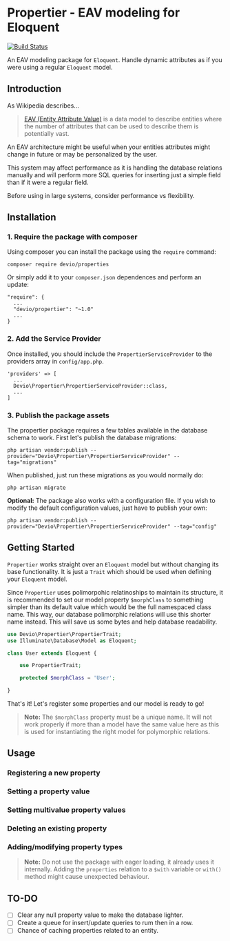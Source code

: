 Propertier - EAV modeling for Eloquent
======================================
[![Build Status](https://travis-ci.org/IsraelOrtuno/Propertier.svg?branch=master)](https://travis-ci.org/IsraelOrtuno/Propertier)

An EAV modeling package for `Eloquent`. Handle dynamic attributes as if you were using a regular `Eloquent` model.

## Introduction

As Wikipedia describes...

> [EAV (Entity Attribute Value)][1] is a data model to describe entities where the number of attributes that can be used to describe them is potentially vast.

An EAV architecture might be useful when your entities attributes might change in future or may be personalized by the user.

This system may affect performance as it is handling the database relations manually and will perform more SQL queries for inserting just a simple field than if it were a regular field.

Before using in large systems, consider performance vs flexibility.

## Installation

### 1. Require the package with composer

Using composer you can install the package using the `require` command:

```
composer require devio/properties
```

Or simply add it to your `composer.json` dependences and perform an update:

```
"require": {
  ...
  "devio/propertier": "~1.0"
  ...
}
```

### 2. Add the Service Provider

Once installed, you should include the `PropertierServiceProvider` to the providers array in `config/app.php`.

```
'providers' => [
  ...
  Devio\Propertier\PropertierServiceProvider::class,
  ...
]
```

### 3. Publish the package assets

The propertier package requires a few tables available in the database schema to work. First let's publish the database migrations:

```
php artisan vendor:publish --provider="Devio\Propertier\PropertierServiceProvider" --tag="migrations"
```

When published, just run these migrations as you would normally do:

```
php artisan migrate
```

**Optional:** The package also works with a configuration file. If you wish to modify the default configuration values, just have to publish your own:

```
php artisan vendor:publish --provider="Devio\Propertier\PropertierServiceProvider" --tag="config"
```

## Getting Started

`Propertier` works straight over an `Eloquent` model but without changing its base functionality. It is just a `Trait` which should be used when defining your `Eloquent` model.

Since `Propertier` uses polimorpohic relatinoships to maintain its structure, it is recommended to set our model property `$morphClass` to something simpler than its default value which would be the full namespaced class name. This way, our database polimorphic relations will use this shorter name instead. This will save us some bytes and help database readability.

```php
use Devio\Propertier\PropertierTrait;
use Illuminate\Database\Model as Eloquent;

class User extends Eloquent {

    use PropertierTrait;

    protected $morphClass = 'User';

}
```

That's it! Let's register some properties and our model is ready to go! 

> **Note:** The `$morphClass` property must be a unique name. It will not work properly if more than a model have the same value here as this is used for instantiating the right model for polymorphic relations.

## Usage

### Registering a new property

### Setting a property value

### Setting multivalue property values

### Deleting an existing property

### Adding/modifying property types

> **Note:** Do not use the package with eager loading, it already uses it internally. Adding the `properties` relation to a `$with` variable or `with()` method might cause unexpected behaviour.


## TO-DO

- [ ] Clear any null property value to make the database lighter.
- [ ] Create a queue for insert/update queries to rum then in a row.
- [ ] Chance of caching properties related to an entity.

[1]: https://en.wikipedia.org/wiki/Entity%E2%80%93attribute%E2%80%93value_model
